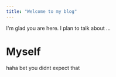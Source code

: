 ```yaml
---
title: "Welcome to my blog"
---
```


I'm glad you are here. I plan to talk about ...
# Myself 
haha bet you didnt expect that 
